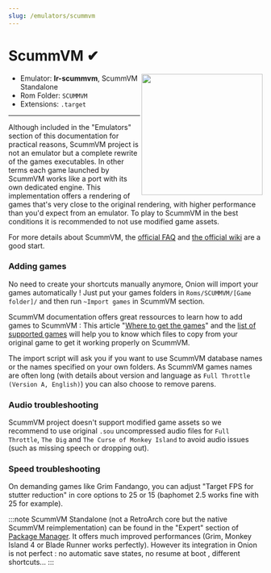 ```yaml
---
slug: /emulators/scummvm
---
```


# ScummVM ✔

<img src="https://user-images.githubusercontent.com/44569252/188293068-a2814bb4-6c1a-4097-98a7-5a3a8e3af279.png" align="right" width="240" />

- Emulator: **lr-scummvm**, ScummVM Standalone
- Rom Folder: `SCUMMVM`
- Extensions: `.target`

---

Although included in the "Emulators" section of this documentation for practical reasons, ScummVM project is not an emulator but a complete rewrite of the games executables. In other terms each game launched by ScummVM works like a port with its own dedicated engine. This implementation offers a rendering of games that's very close to the original rendering, with higher performance than you'd expect from an emulator. To play to ScummVM in the best conditions it is recommended to not use modified game assets. 

For more details about ScummVM, the [official FAQ](https://docs.scummvm.org/en/latest/help/faq.html) and [the official wiki](https://wiki.scummvm.org) are a good start.

### Adding games

No need to create your shortcuts manually anymore, Onion will import your games automatically ! 
Just put your games folders in `Roms/SCUMMVM/[Game folder]/` and then run `~Import games` in ScummVM section. 

ScummVM documentation offers great ressources to learn how to add games to ScummVM : This article "[Where to get the games](https://wiki.scummvm.org/index.php?title=Where_to_get_the_games)" and the [list of supported games](https://wiki.scummvm.org/index.php?title=Category:Supported_Games) will help you to know which files to copy from your original game to get it working properly on ScummVM.

The import script will ask you if you want to use ScummVM database names or the names specified on your own folders. 
As ScummVM games names are often long (with details about version and language as `Full Throttle (Version A, English)`) you can also choose to remove parens.

### Audio troubleshooting

ScummVM project doesn't support modified game assets so we recommend to use original `.sou` uncompressed audio files for `Full Throttle`, `The Dig` and `The Curse of Monkey Island` to avoid audio issues (such as missing speech or dropping out).  


### Speed troubleshooting

On demanding games like Grim Fandango, you can adjust "Target FPS for stutter reduction" in core options to 25 or 15 (baphomet 2.5 works fine with 25 for example).


:::note
ScummVM Standalone (not a RetroArch core but the native ScummVM reimplementation) can be found in the "Expert" section of [Package Manager](../apps/package-manager). It offers much improved performances (Grim, Monkey Island 4 or Blade Runner works perfectly).
However its integration in Onion is not perfect : no automatic save states, no resume at boot , different shortcuts...
:::
